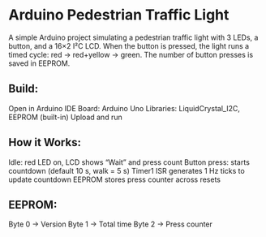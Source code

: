 # Arduino Pedestrian Traffic Light

A simple Arduino project simulating a pedestrian traffic light with 3 LEDs, a button, and a 16×2 I²C LCD.
When the button is pressed, the light runs a timed cycle: red → red+yellow → green.
The number of button presses is saved in EEPROM.

## Build:

Open in Arduino IDE
Board: Arduino Uno
Libraries: LiquidCrystal_I2C, EEPROM (built-in)
Upload and run

## How it Works:

Idle: red LED on, LCD shows “Wait” and press count
Button press: starts countdown (default 10 s, walk = 5 s)
Timer1 ISR generates 1 Hz ticks to update countdown
EEPROM stores press counter across resets

## EEPROM:

Byte 0 → Version
Byte 1 → Total time
Byte 2 → Press counter
